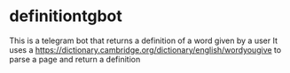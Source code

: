 # definitiontgbot
This is a telegram bot that returns a definition of a word given by a user
It uses a https://dictionary.cambridge.org/dictionary/english/wordyougive to parse a page and return a definition
